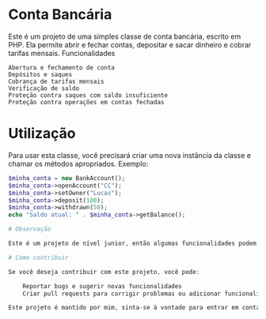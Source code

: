 # Conta Bancária

Este é um projeto de uma simples classe de conta bancária, escrito em PHP. Ela permite abrir e fechar contas, depositar e sacar dinheiro e cobrar tarifas mensais.
Funcionalidades

    Abertura e fechamento de conta
    Depósitos e saques
    Cobrança de tarifas mensais
    Verificação de saldo
    Proteção contra saques com saldo insuficiente
    Proteção contra operações em contas fechadas

# Utilização

Para usar esta classe, você precisará criar uma nova instância da classe e chamar os métodos apropriados.
Exemplo:

```php
$minha_conta = new BankAccount();
$minha_conta->openAccount("CC");
$minha_conta->setOwner("Lucas");
$minha_conta->deposit(100);
$minha_conta->withdrawn(50);
echo "Saldo atual: " . $minha_conta->getBalance();

# Observação

Este é um projeto de nível junior, então algumas funcionalidades podem estar faltando ou não estar otimizadas.

# Como contribuir

Se você deseja contribuir com este projeto, você pode:

    Reportar bugs e sugerir novas funcionalidades
    Criar pull requests para corrigir problemas ou adicionar funcionalidades

Este projeto é mantido por mim, sinta-se à vontade para entrar em contato comigo se tiver alguma sugestão.
